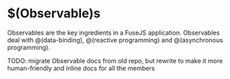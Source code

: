 # $(Observable)s

Observables are the key ingredients in a FuseJS application. Observables deal with @(data-binding), @(reactive programming) and @(asynchronous programming).

TODO: migrate Observable docs from old repo, but rewrite to make it more human-friendly and inline docs for all the members